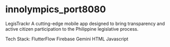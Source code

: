 # innolympics_port8080         

LegisTrackr
A cutting-edge mobile app designed to bring transparency and active citizen participation to the Philippine legislative process.

Tech Stack:
FlutterFlow
Firebase
Gemini
HTML
Javascript
